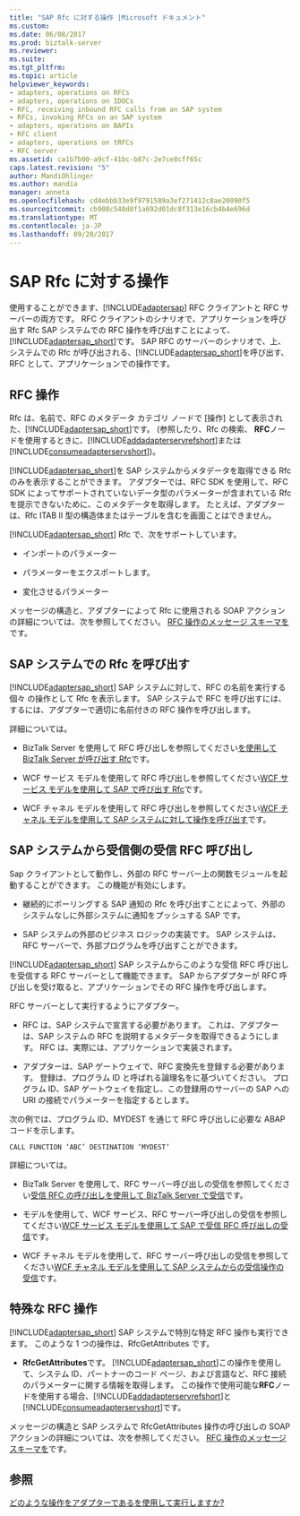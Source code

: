 ```yaml
---
title: "SAP Rfc に対する操作 |Microsoft ドキュメント"
ms.custom: 
ms.date: 06/08/2017
ms.prod: biztalk-server
ms.reviewer: 
ms.suite: 
ms.tgt_pltfrm: 
ms.topic: article
helpviewer_keywords:
- adapters, operations on RFCs
- adapters, operations on IDOCs
- RFC, receiving inbound RFC calls from an SAP system
- RFCs, invoking RFCs on an SAP system
- adapters, operations on BAPIs
- RFC client
- adapters, operations on tRFCs
- RFC server
ms.assetid: ca1b7b00-a9cf-41bc-b87c-2e7ce8cff65c
caps.latest.revision: "5"
author: MandiOhlinger
ms.author: mandia
manager: anneta
ms.openlocfilehash: cd4ebbb33e9f9791589a3ef271412c8ae20090f5
ms.sourcegitcommit: cb908c540d8f1a692d01dc8f313e16cb4b4e696d
ms.translationtype: MT
ms.contentlocale: ja-JP
ms.lasthandoff: 09/20/2017
---
```

# <a name="operations-on-rfcs-in-sap"></a>SAP Rfc に対する操作
使用することができます、[!INCLUDE[adaptersap](../../includes/adaptersap-md.md)] RFC クライアントと RFC サーバーの両方です。 RFC クライアントのシナリオで、アプリケーションを呼び出す Rfc SAP システムでの RFC 操作を呼び出すことによって、[!INCLUDE[adaptersap_short](../../includes/adaptersap-short-md.md)]です。 SAP RFC のサーバーのシナリオで、上、システムでの Rfc が呼び出される、[!INCLUDE[adaptersap_short](../../includes/adaptersap-short-md.md)]を呼び出す、RFC として、アプリケーションでの操作です。  
  
## <a name="rfc-operations"></a>RFC 操作  
 Rfc は、名前で、RFC のメタデータ カテゴリ ノードで [操作] として表示された、[!INCLUDE[adaptersap_short](../../includes/adaptersap-short-md.md)]です。 (参照したり、Rfc の検索、 **RFC**ノードを使用するときに、[!INCLUDE[addadapterservrefshort](../../includes/addadapterservrefshort-md.md)]または[!INCLUDE[consumeadapterservshort](../../includes/consumeadapterservshort-md.md)])。  
  
 [!INCLUDE[adaptersap_short](../../includes/adaptersap-short-md.md)]を SAP システムからメタデータを取得できる Rfc のみを表示することができます。 アダプターでは、RFC SDK を使用して、RFC SDK によってサポートされていないデータ型のパラメーターが含まれている Rfc を提示できないために、このメタデータを取得します。 たとえば、アダプターは、Rfc ITAB II 型の構造体またはテーブルを含むを画面ことはできません。  
  
 [!INCLUDE[adaptersap_short](../../includes/adaptersap-short-md.md)] Rfc で、次をサポートしています。  
  
-   インポートのパラメーター  
  
-   パラメーターをエクスポートします。  
  
-   変化させるパラメーター  
  
 メッセージの構造と、アダプターによって Rfc に使用される SOAP アクションの詳細については、次を参照してください。 [RFC 操作のメッセージ スキーマを](../../adapters-and-accelerators/adapter-sap/message-schemas-for-rfc-operations.md)です。  
  
## <a name="invoking-rfcs-on-an-sap-system"></a>SAP システムでの Rfc を呼び出す  
 [!INCLUDE[adaptersap_short](../../includes/adaptersap-short-md.md)] SAP システムに対して、RFC の名前を実行する個々 の操作として Rfc を表示します。 SAP システムで RFC を呼び出すには、するには、アダプターで適切に名前付きの RFC 操作を呼び出します。  
  
 詳細については。  
  
-   BizTalk Server を使用して RFC 呼び出しを参照してください[を使用して BizTalk Server が呼び出す Rfc](../../adapters-and-accelerators/adapter-sap/invoke-rfcs-in-sap-using-biztalk-server.md)です。  
  
-   WCF サービス モデルを使用して RFC 呼び出しを参照してください[WCF サービス モデルを使用して SAP で呼び出す Rfc](../../adapters-and-accelerators/adapter-sap/invoke-rfcs-in-sap-using-the-wcf-service-model.md)です。  
  
-   WCF チャネル モデルを使用して RFC 呼び出しを参照してください[WCF チャネル モデルを使用して SAP システムに対して操作を呼び出す](../../adapters-and-accelerators/adapter-sap/invoke-operations-on-the-sap-system-using-the-wcf-channel-model.md)です。  
  
## <a name="receiving-inbound-rfc-calls-from-an-sap-system"></a>SAP システムから受信側の受信 RFC 呼び出し  
 Sap クライアントとして動作し、外部の RFC サーバー上の関数モジュールを起動することができます。 この機能が有効にします。  
  
-   継続的にポーリングする SAP 通知の Rfc を呼び出すことによって、外部のシステムなしに外部システムに通知をプッシュする SAP です。  
  
-   SAP システムの外部のビジネス ロジックの実装です。 SAP システムは、RFC サーバーで、外部プログラムを呼び出すことができます。  
  
 [!INCLUDE[adaptersap_short](../../includes/adaptersap-short-md.md)] SAP システムからこのような受信 RFC 呼び出しを受信する RFC サーバーとして機能できます。 SAP からアダプターが RFC 呼び出しを受け取ると、アプリケーションでその RFC 操作を呼び出します。  
  
 RFC サーバーとして実行するようにアダプター。  
  
-   RFC は、SAP システムで宣言する必要があります。 これは、アダプターは、SAP システムの RFC を説明するメタデータを取得できるようにします。 RFC は、実際には、アプリケーションで実装されます。  
  
-   アダプターは、SAP ゲートウェイで、RFC 変換先を登録する必要があります。 登録は、プログラム ID と呼ばれる論理名をに基づいてください。 プログラム ID、SAP ゲートウェイを指定し、この登録用のサーバーの SAP への URI の接続でパラメーターを指定するとします。  
  
 次の例では、プログラム ID、MYDEST を通じて RFC 呼び出しに必要な ABAP コードを示します。  
  
```  
CALL FUNCTION ‘ABC’ DESTINATION ‘MYDEST’  
```  
  
 詳細については。  
  
-   BizTalk Server を使用して、RFC サーバー呼び出しの受信を参照してください[受信 RFC の呼び出しを使用して BizTalk Server で受信](../../adapters-and-accelerators/adapter-sap/receive-inbound-rfc-calls-from-sap-using-biztalk-server.md)です。  
  
-   モデルを使用して、WCF サービス、RFC サーバー呼び出しの受信を参照してください[WCF サービス モデルを使用して SAP で受信 RFC 呼び出しの受信](../../adapters-and-accelerators/adapter-sap/receive-inbound-rfc-calls-in-sap-using-the-wcf-service-model.md)です。  
  
-   WCF チャネル モデルを使用して、RFC サーバー呼び出しの受信を参照してください[WCF チャネル モデルを使用して SAP システムからの受信操作の受信](../../adapters-and-accelerators/adapter-sap/receive-inbound-operations-from-the-sap-system-using-the-wcf-channel-model.md)です。  
  
## <a name="special-rfc-operations"></a>特殊な RFC 操作  
 [!INCLUDE[adaptersap_short](../../includes/adaptersap-short-md.md)] SAP システムで特別な特定 RFC 操作も実行できます。 このような 1 つの操作は、RfcGetAttributes です。  
  
-   **RfcGetAttributes**です。 [!INCLUDE[adaptersap_short](../../includes/adaptersap-short-md.md)]この操作を使用して、システム ID、パートナーのコード ページ、および言語など、RFC 接続のパラメーターに関する情報を取得します。 この操作で使用可能な**RFC**ノードを使用する場合、[!INCLUDE[addadapterservrefshort](../../includes/addadapterservrefshort-md.md)]と[!INCLUDE[consumeadapterservshort](../../includes/consumeadapterservshort-md.md)]です。  
  
 メッセージの構造と SAP システムで RfcGetAttributes 操作の呼び出しの SOAP アクションの詳細については、次を参照してください。 [RFC 操作のメッセージ スキーマを](../../adapters-and-accelerators/adapter-sap/message-schemas-for-rfc-operations.md)です。  
  
## <a name="see-also"></a>参照  
 [どのような操作をアダプターであるを使用して実行しますか?](https://msdn.microsoft.com/library/cc185219(v=bts.10).aspx)